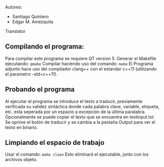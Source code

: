 Autores: 
- Santiago Quintero
- Edgar M. Amézquita

Translator

## Compilando el programa:
Para compilar este programa se requiere QT version 5.
Generar el Makefile ejecutando:
`qmake`
Compilar haciendo uso del comando:
`make`
El Programa adjunto hace uso del compilador clang++ con
el estandar c++11 (utilizando el parametro -std=c++11).

## Probando el programa
Al ejecutar el programa se introduce el texto a traducir, previamente verificada su validez sintáctica
donde cada palabra clave, variable, etiqueta, etc. esta seperada por un espacio a excepción de la última paralabra.
Opcionalmente se puede copiar el texto que se encuentra en testinput.txt
Se oprime el botón de traducir y se cambia a la pestaña Output para ver el texto en binario.

## Limpiando el espacio de trabajo
Usar el comando:
`make clean`
Esto eliminará el ejecutable, junto con los archivos objeto. 